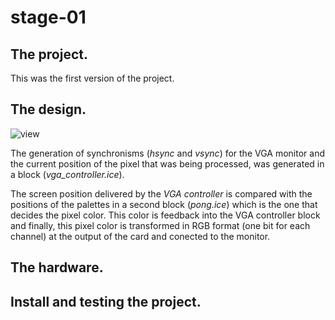 # stage-01

## The project.
This was the first version of the project. 

## The design.

![view](https://raw.githubusercontent.com/juanmard/screen-pong/master/stage-01/gallery/screen-pong-new.png)

The generation of synchronisms (_hsync_ and _vsync_) for the VGA monitor and the current position of the pixel that was being processed, was generated in a block (_vga_controller.ice_).

The screen position delivered by the _VGA controller_ is compared with the positions of the palettes in a second block (_pong.ice_) which is the one that decides the pixel color. This color is feedback into the VGA controller block and finally, this pixel color is transformed in RGB format (one bit for each channel) at the output of the card and conected to the monitor.

## The hardware.


## Install and testing the project.

